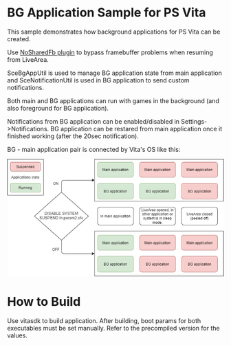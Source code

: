 # BG Application Sample for PS Vita

This sample demonstrates how background applications for PS Vita can be created. 

Use [NoSharedFb plugin](https://github.com/GrapheneCt/NoSharedFb) to bypass framebuffer problems when resuming from LiveArea.

SceBgAppUtil is used to manage BG application state from main application and SceNotificationUtil is used in BG application to send custom notifications.

Both main and BG applications can run with games in the background (and also foreground for BG application).

Notifications from BG application can be enabled/disabled in Settings->Notifications. BG application can be restared from main application once it finished working (after the 20sec notification).

BG - main application pair is connected by Vita's OS like this:

![alt text](https://github.com/GrapheneCt/BG-App-PSV/blob/master/img.jpg?raw=true)

# How to Build

Use vitasdk to build application. After building, boot params for both executables must be set manually. Refer to the precompiled version for the values.
